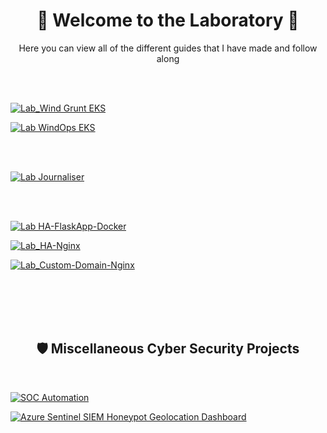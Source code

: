 
<div align="center">
  
<h1> 🧪 Welcome to the Laboratory 🧪 </h1>


<p> Here you can view all of the different guides that I have made and follow along</p>

</div>

<br>

<br>

[![Lab_Wind Grunt EKS](https://img.shields.io/badge/Wind%20Grunt%20EKS%20(Terragrunt)%20App%20Deployment-A2F572?style=for-the-badge&logo=accenture&logoColor=white)](https://github.com/JunedConnect/project-bravo-terragrunt)

[![Lab WindOps EKS](https://img.shields.io/badge/WindOps%20EKS%20(Kubernetes)%20App%20Deployment-58CC02?style=for-the-badge&logo=accenture&logoColor=white)](https://github.com/JunedConnect/project-bravo)

<!-- [![Lab_EKS-Project](https://img.shields.io/badge/EKS%20(Kubernetes)%20Threat--Ops%20App%20Deployment-A2F572?style=for-the-badge&logo=accenture&logoColor=white)](https://github.com/JunedConnect/lab-eks-project) -->

<br>

<br>

[![Lab Journaliser](https://img.shields.io/badge/Journaliser%20ECS%20App%20Deployment-A2F572?style=for-the-badge&logo=accenture&logoColor=white)](https://github.com/JunedConnect/project-charlie)

<!-- [![Lab_ECS-Project](https://img.shields.io/badge/ECS%20Threat--Ops%20App%20Deployment-A2F572?style=for-the-badge&logo=accenture&logoColor=white)](https://github.com/JunedConnect/lab-ecs-project) -->

<br>

<br>

[![Lab HA-FlaskApp-Docker](https://img.shields.io/badge/HA%20Flask%20Web%20App%20with%20Docker-58CC02?style=for-the-badge&logo=accenture&logoColor=white)](https://github.com/JunedConnect/lab-ha-flaskapp-docker)

[![Lab_HA-Nginx](https://img.shields.io/badge/HA%20Nginx%20Web%20Server%20with%20Health%20Check-A2F572?style=for-the-badge&logo=accenture&logoColor=white)](https://github.com/JunedConnect/lab-ha-nginx)

[![Lab_Custom-Domain-Nginx](https://img.shields.io/badge/Custom%20Domain%20Nginx%20Web%20Server-58CC02?style=for-the-badge&logo=accenture&logoColor=white)](https://github.com/JunedConnect/lab-custom-domain-nginx)

<br>

<br>

<br>

<br>

<div align="center">

<h2>🛡️ Miscellaneous Cyber Security Projects</h2>

</div>

<br>

[![SOC Automation](https://img.shields.io/badge/SOC_Automation-0077B5?style=for-the-badge&logo=accenture&logoColor=white)](https://github.com/JunedConnect/soc-automation)

<!-- [![Vulnerability Management](https://img.shields.io/badge/Vulnerability_Management-0096D6?style=for-the-badge&logo=accenture&logoColor=white)](https://github.com/JunedConnect/vulnerability-scanning) -->

<!-- [![SCCM/MECM Server Management](https://img.shields.io/badge/SCCM%2FMECM_Server_Management-0077B5?style=for-the-badge&logo=accenture&logoColor=white)](https://github.com/JunedConnect/sccm-mecm-server-management) -->

[![Azure Sentinel SIEM Honeypot Geolocation Dashboard](https://img.shields.io/badge/Azure_Sentinel_SIEM_Honeypot_Geolocation_Dashboard-0096D6?style=for-the-badge&logo=accenture&logoColor=white)](https://github.com/JunedConnect/sentinel-siem-honeypot-geolocation-dashboard)

<!-- This is the repo that I had used for the icons above : https://github.com/alexandresanlim/Badges4-README.md-Profile -->
